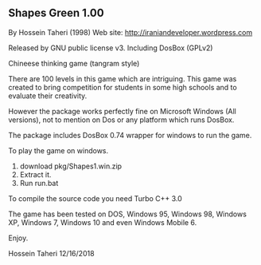 Shapes Green 1.00
-----------------

By Hossein Taheri (1998)
Web site: http://iraniandeveloper.wordpress.com

Released by GNU public license v3. Including DosBox (GPLv2)

Chineese thinking game (tangram style)

There are 100 levels in this game which are intriguing. This game was created to bring competition for students in some high schools and to evaluate their creativity.

However the package works perfectly fine on Microsoft Windows (All versions), not to mention on Dos or any platform which runs DosBox.

The package includes DosBox 0.74 wrapper for windows to run the game.

To play the game on windows.
1. download pkg/Shapes1.win.zip
2. Extract it.
3. Run run.bat

To compile the source code you need Turbo C++ 3.0

The game has been tested on DOS, Windows 95, Windows 98, Windows XP, Windows 7, Windows 10 and even Windows Mobile 6.

Enjoy.

Hossein Taheri
12/16/2018